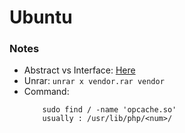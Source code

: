 # Ubuntu

### Notes
+ Abstract vs Interface: [Here][1]
+ Unrar: `unrar x vendor.rar vendor`
+ Command:
    ```
        sudo find / -name 'opcache.so'
        usually : /usr/lib/php/<num>/
    ```

[1]: https://codeinphp.github.io/post/abstract-class-vs-interface/
